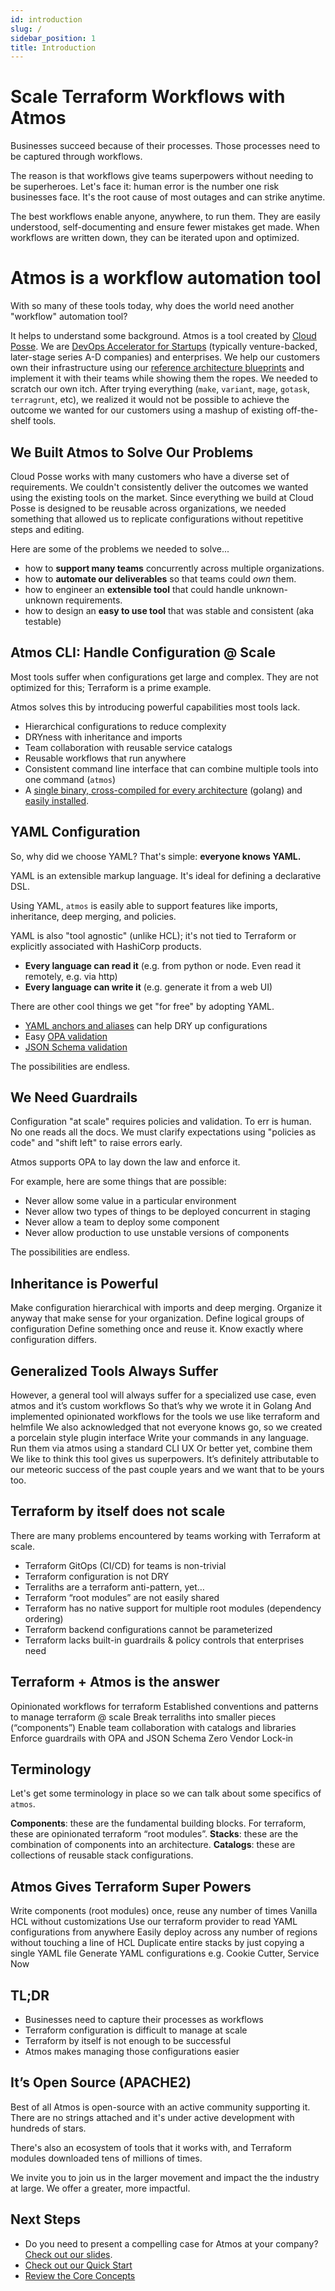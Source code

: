 ```yaml
---
id: introduction
slug: /
sidebar_position: 1
title: Introduction
---
```


# Scale Terraform Workflows with Atmos

Businesses succeed because of their processes. Those processes need to be captured through workflows.

The reason is that workflows give teams superpowers without needing to be superheroes. Let's face it: human error is the number one risk businesses face. It's the root cause of most outages and can strike anytime.

The best workflows enable anyone, anywhere, to run them. They are easily understood, self-documenting and ensure fewer mistakes get made. When workflows are written down, they can be iterated upon and optimized. 

# Atmos is a workflow automation tool

With so many of these tools today, why does the world need another "workflow" automation tool?

It helps to understand some background. Atmos is a tool created by [Cloud Posse](https://cloudposse.com). We are [DevOps Accelerator for Startups](https://cloudposse.com/services/) (typically venture-backed, later-stage series A-D companies) and enterprises. We help our customers own their infrastructure using our [reference architecture blueprints](https://cloudposse.com/reference-architecture/) and implement it with their teams while showing them the ropes. We needed to scratch our own itch. After trying everything (`make`, `variant`, `mage`, `gotask`, `terragrunt`, etc), we realized it would not be possible to achieve the outcome we wanted for our customers using a mashup of existing off-the-shelf tools. 

## We Built Atmos to Solve Our Problems

Cloud Posse works with many customers who have a diverse set of requirements. We couldn't consistently deliver the outcomes we wanted using the existing tools on the market. Since everything we build at Cloud Posse is designed to be reusable across organizations, we needed something that allowed us to replicate configurations without repetitive steps and editing.

Here are some of the problems we needed to solve...
- how to **support many teams** concurrently across multiple organizations.
- how to **automate our deliverables** so that teams could *own* them.
- how to engineer an **extensible tool** that could handle unknown-unknown requirements.
- how to design an **easy to use tool** that was stable and consistent (aka testable)

## Atmos CLI: Handle Configuration @ Scale

Most tools suffer when configurations get large and complex. They are not optimized for this; Terraform is a prime example.

Atmos solves this by introducing powerful capabilities most tools lack.

- Hierarchical configurations to reduce complexity
- DRYness with inheritance and imports
- Team collaboration with reusable service catalogs
- Reusable workflows that run anywhere
- Consistent command line interface that can combine multiple tools into one command (`atmos`)
- A [single binary, cross-compiled for every architecture](https://github.com/cloudposse/atmos/releases) (golang) and [easily installed](/quick-start/install).

## YAML Configuration

So, why did we choose YAML? That's simple: **everyone knows YAML.**

YAML is an extensible markup language. It's ideal for defining a declarative DSL.

Using YAML, `atmos` is easily able to support features like imports, inheritance, deep merging, and policies.

YAML is also "tool agnostic" (unlike HCL); it's not tied to Terraform or explicitly associated with HashiCorp products.
- **Every language can read it** (e.g. from python or node. Even read it remotely, e.g. via http)
- **Every language can write it** (e.g. generate it from a web UI)
  
There are other cool things we get "for free" by adopting YAML. 
- [YAML anchors and aliases](https://yaml.org/spec/1.2.2/#3222-anchors-and-aliases) can help DRY up configurations
- Easy [OPA validation](/core-concepts/components/component-validation#open-policy-agent-opa)
- [JSON Schema validation](/core-concepts/components/component-validation#json-schema)

The possibilities are endless. 

## We Need Guardrails

Configuration "at scale" requires policies and validation. To err is human. No one reads all the docs. We must clarify expectations using "policies as code" and "shift left" to raise errors early.

Atmos supports OPA to lay down the law and enforce it.

For example, here are some things that are possible:
- Never allow some value in a particular environment
- Never allow two types of things to be deployed concurrent in staging
- Never allow a team to deploy some component
- Never allow production to use unstable versions of components

The possibilities are endless. 

## Inheritance is Powerful

Make configuration hierarchical with imports and deep merging.
Organize it anyway that make sense for your organization. 
Define logical groups of configuration
Define something once and reuse it. 
Know exactly where configuration differs. 


## Generalized Tools Always Suffer

However, a general tool will always suffer for a specialized use case, even atmos and it’s custom workflows
So that’s why we wrote it in Golang
And implemented opinionated workflows for the tools we use like terraform and helmfile 
We also acknowledged that not everyone knows go, so we created a porcelain style plugin interface 
Write your commands in any language. Run them via atmos using a standard CLI UX
Or better yet, combine them
We like to think this tool gives us superpowers. It’s definitely attributable to our meteoric success of the past couple years and we want that to be yours too. 

## Terraform by itself does not scale

There are many problems encountered by teams working with Terraform at scale. 

- Terraform GitOps (CI/CD) for teams is non-trivial
- Terraform configuration is not DRY
- Terraliths are a terraform anti-pattern, yet…
- Terraform “root modules” are not easily shared
- Terraform has no native support for multiple root modules (dependency ordering)
- Terraform backend configurations cannot be parameterized
- Terraform lacks built-in guardrails & policy controls that enterprises need


## Terraform + Atmos is the answer
Opinionated workflows for terraform
Established conventions and patterns to manage terraform @ scale
Break terraliths into smaller pieces (“components”)
Enable team collaboration with catalogs and libraries
Enforce guardrails with OPA and JSON Schema
Zero Vendor Lock-in

## Terminology

Let's get some terminology in place so we can talk about some specifics of `atmos`.

**Components**: these are the fundamental building blocks. For terraform, these are opinionated terraform “root modules”.
**Stacks**: these are the combination of components into an architecture.
**Catalogs**: these are collections of reusable stack configurations.

## Atmos Gives Terraform Super Powers

Write components (root modules) once, reuse any number of times
Vanilla HCL without customizations
Use our terraform provider to read YAML configurations from anywhere 
Easily deploy across any number of regions without touching a line of HCL
Duplicate entire stacks by just copying a single YAML file
Generate YAML configurations e.g. Cookie Cutter, Service Now


## TL;DR

- Businesses need to capture their processes as workflows
- Terraform configuration is difficult to manage at scale
- Terraform by itself is not enough to be successful
- Atmos makes managing those configurations easier

## It’s Open Source (APACHE2)

Best of all Atmos is open-source with an active community supporting it. There are no strings attached and it's under active development with hundreds of stars. 

There's also an ecosystem of tools that it works with, and Terraform modules downloaded tens of millions of times. 

We invite you to join us in the larger movement and impact the the industry at large. We offer a greater, more impactful.

## Next Steps

* Do you need to present a compelling case for Atmos at your company? [Check out our slides](/reference/slides).
* [Check out our Quick Start](/category/quick-start)
* [Review the Core Concepts](/category/core-concepts)
